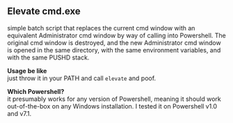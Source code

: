 ## Elevate cmd.exe
simple batch script that replaces the current cmd window with an equivalent Administrator cmd window by way of calling into Powershell. The original cmd window is destroyed, and the new Administrator cmd window is opened in the same directory, with the same environment variables, and with the same PUSHD stack.

**Usage be like**  
just throw it in your PATH and call `elevate` and poof.

**Which Powershell?**  
it presumably works for any version of Powershell, meaning it should work out-of-the-box on any Windows installation. I tested it on Powershell v1.0 and v7.1.
